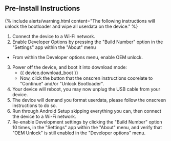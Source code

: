 ## Pre-Install Instructions

{% include alerts/warning.html content="The following instructions will unlock the bootloader and wipe all userdata on the device." %}

1. Connect the device to a Wi-Fi network.
2. Enable Developer Options by pressing the "Build Number" option in the "Settings" app within the "About" menu
 * From within the Developer options menu, enable OEM unlock.
3. Power off the device, and boot it into download mode:
    * {{ device.download_boot }}
    * Now, click the button that the onscren instructions coorelate to "Continue" and/or "Unlock Bootloader".
4. Your device will reboot, you may now unplug the USB cable from your device.
5. The device will demand you format userdata, please follow the onscreen instructions to do so.
6. Run through Android Setup skipping everything you can, then connect the device to a Wi-Fi network.
7. Re-enable Development settings by clicking the "Build Number" option 10 times, in the "Settings" app within the "About" menu, and verify that "OEM Unlock" is still enabled in the "Developer options" menu.
